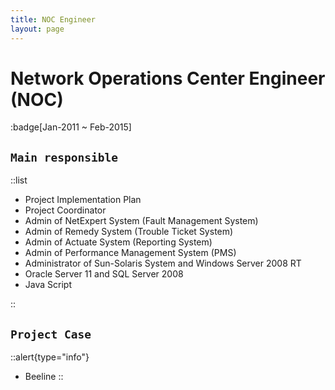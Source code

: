 ```yaml
---
title: NOC Engineer
layout: page
---
```

# Network Operations Center Engineer (NOC)
:badge[Jan-2011 ~ Feb-2015]

## `Main responsible`

::list
-	Project Implementation Plan
-	Project Coordinator 
-	Admin of NetExpert System (Fault Management System)
-	Admin of Remedy System (Trouble Ticket System)
-	Admin of Actuate System (Reporting System)
-	Admin of Performance Management System (PMS)
-	Administrator of Sun-Solaris System and Windows Server 2008 RT
-	Oracle Server 11 and SQL Server 2008
-	Java Script

::

## `Project Case`

::alert{type="info"}
- Beeline
::